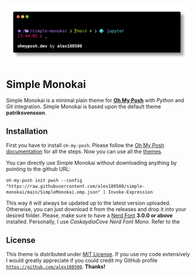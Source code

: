 ![simple-monokai](SimpleMonokai.png)

# Simple Monokai

Simple Monokai is a minimal plain theme for **[Oh My Posh](https://ohmyposh.dev/)** with _Python_ and _Git_ integration. Simple Monokai is based upon the default theme **patriksvensson**.

## Installation

First you have to install `oh-my-posh`. Please follow the [Oh My Posh documentation](https://ohmyposh.dev/docs/) for all the steps. Now you can use all the [themes](https://ohmyposh.dev/docs/installation/customize).

You can directly use Simple Monokai without downloading anything by pointing to the github URL:
```pwsh
oh-my-posh init pwsh --config "https://raw.githubusercontent.com/alex180500/simple-monokai/main/SimpleMonokai.omp.json" | Invoke-Expression
```
This way it will always be updated up to the latest version uploaded. Otherwise, you can just download it from the releases and drop it into your desired folder. Please, make sure to have a [Nerd Font](https://www.nerdfonts.com/font-downloads) **3.0.0 or above** installed. Personally, I use _CaskaydiaCove Nerd Font Mono_. Refer to the 

## License

This theme is distributed under [MIT License](LICENSE). If you use my code extensively I would greatly appreciate if you could credit my GitHub profile [`https://github.com/alex180500`](https://github.com/alex180500). **Thanks!**